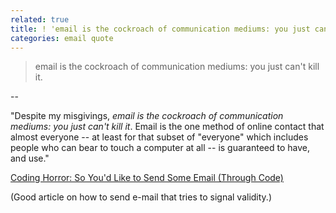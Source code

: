 ```yaml
---
related: true
title: ! 'email is the cockroach of communication mediums: you just can’t kill it.'
categories: email quote
---
```

> email is the cockroach of communication mediums: you just can't kill it.

--

"Despite my misgivings, _email is the cockroach of communication mediums: you
just can't kill it_. Email is the one method of online contact that almost
everyone -- at least for that subset of "everyone" which includes people who
can bear to touch a computer at all -- is guaranteed to have, and use."

[Coding Horror: So You'd Like to Send Some Email (Through Code)][1]

(Good article on how to send e-mail that tries to signal validity.)

[1]: http://www.codinghorror.com/blog/2010/04/so-youd-like-to-send-some-email-through-code.html

